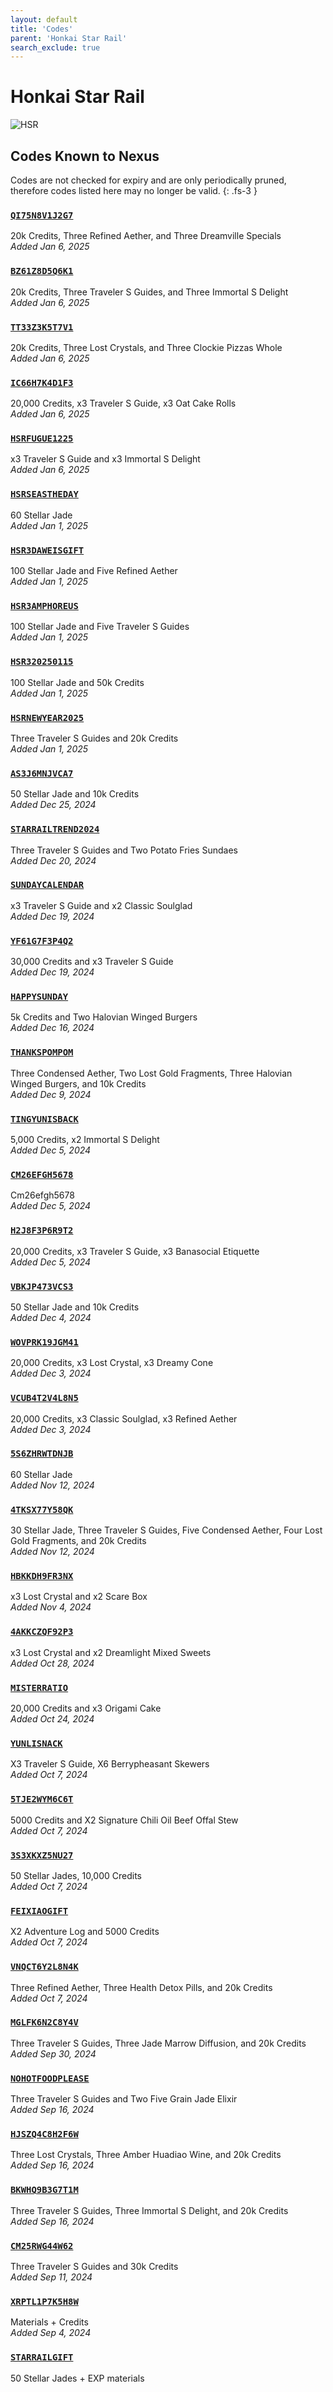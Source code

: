```yaml
---
layout: default
title: 'Codes'
parent: 'Honkai Star Rail'
search_exclude: true
---
```


# Honkai Star Rail

![HSR](https://cdn.discordapp.com/emojis/1323743255552331817.png)

## Codes Known to Nexus

Codes are not checked for expiry and are only periodically pruned, therefore codes listed here may no longer be valid.
{: .fs-3 }

### [`QI75N8V1J2G7`](https://hsr.hoyoverse.com/gift?code=QI75N8V1J2G7)

20k Credits, Three Refined Aether, and Three Dreamville Specials<br />*Added Jan 6, 2025*

### [`BZ61Z8D5Q6K1`](https://hsr.hoyoverse.com/gift?code=BZ61Z8D5Q6K1)

20k Credits, Three Traveler S Guides, and Three Immortal S Delight<br />*Added Jan 6, 2025*

### [`TT33Z3K5T7V1`](https://hsr.hoyoverse.com/gift?code=TT33Z3K5T7V1)

20k Credits, Three Lost Crystals, and Three Clockie Pizzas  Whole<br />*Added Jan 6, 2025*

### [`IC66H7K4D1F3`](https://hsr.hoyoverse.com/gift?code=IC66H7K4D1F3)

20,000 Credits, x3 Traveler S Guide, x3 Oat Cake Rolls<br />*Added Jan 6, 2025*

### [`HSRFUGUE1225`](https://hsr.hoyoverse.com/gift?code=HSRFUGUE1225)

x3 Traveler S Guide and x3 Immortal S Delight<br />*Added Jan 6, 2025*

### [`HSRSEASTHEDAY`](https://hsr.hoyoverse.com/gift?code=HSRSEASTHEDAY)

60 Stellar Jade<br />*Added Jan 1, 2025*

### [`HSR3DAWEISGIFT`](https://hsr.hoyoverse.com/gift?code=HSR3DAWEISGIFT)

100 Stellar Jade and Five Refined Aether<br />*Added Jan 1, 2025*

### [`HSR3AMPHOREUS`](https://hsr.hoyoverse.com/gift?code=HSR3AMPHOREUS)

100 Stellar Jade and Five Traveler S Guides<br />*Added Jan 1, 2025*

### [`HSR320250115`](https://hsr.hoyoverse.com/gift?code=HSR320250115)

100 Stellar Jade and 50k Credits<br />*Added Jan 1, 2025*

### [`HSRNEWYEAR2025`](https://hsr.hoyoverse.com/gift?code=HSRNEWYEAR2025)

Three Traveler S Guides and 20k Credits<br />*Added Jan 1, 2025*

### [`AS3J6MNJVCA7`](https://hsr.hoyoverse.com/gift?code=AS3J6MNJVCA7)

50 Stellar Jade and 10k Credits<br />*Added Dec 25, 2024*

### [`STARRAILTREND2024`](https://hsr.hoyoverse.com/gift?code=STARRAILTREND2024)

Three Traveler S Guides and Two Potato Fries Sundaes<br />*Added Dec 20, 2024*

### [`SUNDAYCALENDAR`](https://hsr.hoyoverse.com/gift?code=SUNDAYCALENDAR)

x3 Traveler S Guide and x2 Classic Soulglad<br />*Added Dec 19, 2024*

### [`YF61G7F3P4Q2`](https://hsr.hoyoverse.com/gift?code=YF61G7F3P4Q2)

30,000 Credits and x3 Traveler S Guide<br />*Added Dec 19, 2024*

### [`HAPPYSUNDAY`](https://hsr.hoyoverse.com/gift?code=HAPPYSUNDAY)

5k Credits and Two Halovian Winged Burgers<br />*Added Dec 16, 2024*

### [`THANKSPOMPOM`](https://hsr.hoyoverse.com/gift?code=THANKSPOMPOM)

Three Condensed Aether, Two Lost Gold Fragments, Three Halovian Winged Burgers, and 10k Credits<br />*Added Dec 9, 2024*

### [`TINGYUNISBACK`](https://hsr.hoyoverse.com/gift?code=TINGYUNISBACK)

5,000 Credits, x2 Immortal S Delight<br />*Added Dec 5, 2024*

### [`CM26EFGH5678`](https://hsr.hoyoverse.com/gift?code=CM26EFGH5678)

Cm26efgh5678<br />*Added Dec 5, 2024*

### [`H2J8F3P6R9T2`](https://hsr.hoyoverse.com/gift?code=H2J8F3P6R9T2)

20,000 Credits, x3 Traveler S Guide, x3 Banasocial Etiquette<br />*Added Dec 5, 2024*

### [`VBKJP473VCS3`](https://hsr.hoyoverse.com/gift?code=VBKJP473VCS3)

50 Stellar Jade and 10k Credits<br />*Added Dec 4, 2024*

### [`WOVPRK19JGM41`](https://hsr.hoyoverse.com/gift?code=WOVPRK19JGM41)

20,000 Credits, x3 Lost Crystal, x3 Dreamy Cone<br />*Added Dec 3, 2024*

### [`VCUB4T2V4L8N5`](https://hsr.hoyoverse.com/gift?code=VCUB4T2V4L8N5)

20,000 Credits, x3 Classic Soulglad, x3 Refined Aether<br />*Added Dec 3, 2024*

### [`5S6ZHRWTDNJB`](https://hsr.hoyoverse.com/gift?code=5S6ZHRWTDNJB)

60 Stellar Jade<br />*Added Nov 12, 2024*

### [`4TKSX77Y58QK`](https://hsr.hoyoverse.com/gift?code=4TKSX77Y58QK)

30 Stellar Jade, Three Traveler S Guides, Five Condensed Aether, Four Lost Gold Fragments, and 20k Credits<br />*Added Nov 12, 2024*

### [`HBKKDH9FR3NX`](https://hsr.hoyoverse.com/gift?code=HBKKDH9FR3NX)

x3 Lost Crystal and x2 Scare Box<br />*Added Nov 4, 2024*

### [`4AKKCZQF92P3`](https://hsr.hoyoverse.com/gift?code=4AKKCZQF92P3)

x3 Lost Crystal and x2 Dreamlight Mixed Sweets<br />*Added Oct 28, 2024*

### [`MISTERRATIO`](https://hsr.hoyoverse.com/gift?code=MISTERRATIO)

20,000 Credits and x3 Origami Cake<br />*Added Oct 24, 2024*

### [`YUNLISNACK`](https://hsr.hoyoverse.com/gift?code=YUNLISNACK)

X3 Traveler S Guide, X6 Berrypheasant Skewers<br />*Added Oct 7, 2024*

### [`5TJE2WYM6C6T`](https://hsr.hoyoverse.com/gift?code=5TJE2WYM6C6T)

5000 Credits and X2 Signature Chili Oil Beef Offal Stew<br />*Added Oct 7, 2024*

### [`3S3XKXZ5NU27`](https://hsr.hoyoverse.com/gift?code=3S3XKXZ5NU27)

50 Stellar Jades, 10,000 Credits<br />*Added Oct 7, 2024*

### [`FEIXIAOGIFT`](https://hsr.hoyoverse.com/gift?code=FEIXIAOGIFT)

X2 Adventure Log and 5000 Credits<br />*Added Oct 7, 2024*

### [`VNQCT6Y2L8N4K`](https://hsr.hoyoverse.com/gift?code=VNQCT6Y2L8N4K)

Three Refined Aether, Three Health Detox Pills, and 20k Credits<br />*Added Oct 7, 2024*

### [`MGLFK6N2C8Y4V`](https://hsr.hoyoverse.com/gift?code=MGLFK6N2C8Y4V)

Three Traveler S Guides, Three Jade Marrow Diffusion, and 20k Credits<br />*Added Sep 30, 2024*

### [`NOHOTFOODPLEASE`](https://hsr.hoyoverse.com/gift?code=NOHOTFOODPLEASE)

Three Traveler S Guides and Two Five Grain Jade Elixir<br />*Added Sep 16, 2024*

### [`HJSZQ4C8H2F6W`](https://hsr.hoyoverse.com/gift?code=HJSZQ4C8H2F6W)

Three Lost Crystals, Three Amber Huadiao Wine, and 20k Credits<br />*Added Sep 16, 2024*

### [`BKWHQ9B3G7T1M`](https://hsr.hoyoverse.com/gift?code=BKWHQ9B3G7T1M)

Three Traveler S Guides, Three Immortal S Delight, and 20k Credits<br />*Added Sep 16, 2024*

### [`CM25RWG44W62`](https://hsr.hoyoverse.com/gift?code=CM25RWG44W62)

Three Traveler S Guides and 30k Credits<br />*Added Sep 11, 2024*

### [`XRPTL1P7K5H8W`](https://hsr.hoyoverse.com/gift?code=XRPTL1P7K5H8W)

Materials + Credits<br />*Added Sep 4, 2024*

### [`STARRAILGIFT`](https://hsr.hoyoverse.com/gift?code=STARRAILGIFT)

50 Stellar Jades + EXP materials<br />